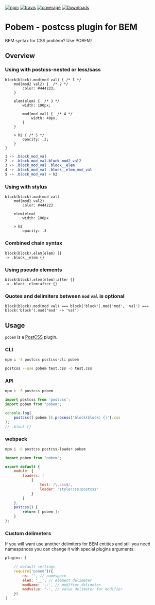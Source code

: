 [![npm](https://img.shields.io/npm/v/pobem.svg?style=flat-square)](https://www.npmjs.com/package/pobem)
[![travis](http://img.shields.io/travis/bem-contrib/pobem.svg?style=flat-square)](https://travis-ci.org/bem-contrib/pobem)
[![coverage](https://img.shields.io/codecov/c/github/bem-contrib/pobem.svg?style=flat-square)](https://codecov.io/github/bem-contrib/pobem)
[![Downloads](https://img.shields.io/npm/dt/pobem.svg?style=flat-square)](https://www.npmjs.com/package/pobem)

# Pobem - postcss plugin for BEM

BEM syntax for CSS problem? Use POBEM!

## Overview

### Using with postcss-nested or less/sass

```stylus
block(block).mod(mod val) { /* 1 */
    mod(mod2 val2) {  /* 2 */
        color: #444223;
    }

    elem(elem) {  /* 3 */
        width: 100px;

        mod(mod val) {  /* 4 */
            width: 40px;
        }
    }

    > h2 { /* 5 */
        opacity: .3;
    }
}
```
```css
1 -> .block_mod_val
2 -> .block_mod_val.block_mod2_val2
3 -> .block_mod_val .block__elem
4 -> .block_mod_val .block__elem_mod_val
5 -> .block_mod_val > h2
```

### Using with stylus

```stylus
block(block).mod(mod val)
    mod(mod2 val2)
        color: #444223

    elem(elem)
        width: 100px

    > h2
        opacity: .3
```

### Combined chain syntax

```stylus
block(block).elem(elem) {}
-> .block__elem {}
```

### Using pseudo elements

```stylus
block(block).elem(elem):after {}
-> .block__elem:after {}
```

### Quotes and delimiters between `mod` `val` is optional

`block(block).mod(mod val) === block('block').mod('mod', 'val') === block('block').mod('mod' -> 'val')`

## Usage

`pobem` is a [PostCSS](https://github.com/postcss/postcss) plugin.

### CLI

```sh
npm i -S postcss postcss-cli pobem
```

```sh
postcss --use pobem test.css -o test.css
```

### API

```sh
npm i -S postcss pobem
```

```js
import postcss from 'postcss';
import pobem from 'pobem';

console.log(
    postcss([ pobem ]).process('block(block) {}').css
);
// .block {}
```

### webpack

```sh
npm i -S postcss postcss-loader pobem
```

```js
import pobem from 'pobem';

export default {
    module: {
        loaders: [
            {
                test: /\.css$/,
                loader: 'style!css!postcss'
            }
        ]
    },
    postcss() {
        return [ pobem ];
    }
};
```

### Custom delimeters

If you will want use another delimiters for BEM entities and still you need namespances you can change it with special plugins arguments:


```js
plugins: [

    // default settings
    require('pobem')({
        ns: '', // namespace
        elem: '__', // element delimeter
        modName: '--', // modifier delimeter
        modValue: '-', // value delimeter for modifier
    })
]
```
